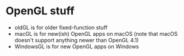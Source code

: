 # OpenGL stuff
- oldGL is for older fixed-function stuff
- macGL is for new(ish) OpenGL apps on macOS (note that macOS doesn't support anything newer than OpenGL 4.1)
- WindowsGL is for new OpenGL apps on Windows
